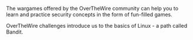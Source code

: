 The wargames offered by the OverTheWire community can help you to learn and practice security concepts in the form of fun-filled games.

OverTheWire challenges introduce us to the basics of Linux - a path called Bandit.
